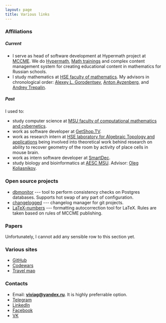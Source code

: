 ```yaml
---
layout: page
title: Various links
---
```


### Affiliations

##### Current

-   I serve as head of software development at Hypermath project at
    [MCCME](https://mccme.ru/index-e1.html). We do
    [Hypermath](https://7.math.ru/), [Math
    trainings](https://mathtraining.ru/) and complex content management
    system for creating educational content in mathematics for Russian
    schools.
-   I study mathematics at [HSE faculty of
    mathematics](https://math.hse.ru/en/). My advisors in chronological
    order: [Alexey L. Gorodentsev](http://82.204.189.191/), [Anton
    Ayzenberg](https://www.ayzenberg.xyz/), and [Andrey
    Trepalin](https://www.hse.ru/en/org/persons/26335668).

##### Past

I used to:

-   study computer science at [MSU faculty of computational mathematics
    and cybernetics](https://cs.msu.ru/en).
-   work as software developer at [GetShop.TV](http://getshop.tv/).
-   work as research intern at [HSE laboratory for Algebraic Topology
    and applications](https://cs.hse.ru/en/ata-lab/) being involved into
    theoretical work behind research on ability to recover geometry of
    the room by activity of place cells in mouse brain.
-   work as intern software developer at
    [SmartDec](https://smartdec.net/).
-   study biology and bioinformatics at [AESC
    MSU](https://internat.msu.ru/en/). Advisor: [Oleg
    Koliasnikov](https://istina.msu.ru/profile/olkol/).

### Open source projects

-   [dbmonitor](https://hackage.haskell.org/package/dbmonitor) --- tool
    to perform consistency checks on Postgres databases. Supports hot
    swap of any part of configuration.
-   [changelogged](https://hackage.haskell.org/package/changelogged) ---
    changelog manager for git projects.
-   [LaTeX-numbers](https://github.com/pandora-mccme/LaTeX-numbers) ---
    formatting autocorrection tool for LaTeX. Rules are taken based on
    rules of MCCME publishing.

### Papers

Unfortunately, I cannot add any sensible row to this section yet.

### Various sites

-   [GitHub](https://github.com/viviag)
-   [Codewars](https://www.codewars.com/users/viviag)
-   [Travel map](https://3pulse.com/Viviag/map)

### Contacts

-   Email: **viviag@yandex.ru**. It is highly preferrable option.
-   [Telegram](https://t.me/viviag)
-   [LinkedIn](https://www.linkedin.com/in/vitalii-guzeev-761904b9/)
-   [Facebook](https://www.facebook.com/profile.php?id=100013454415252)
-   [VK](https://vk.com/viviag)
